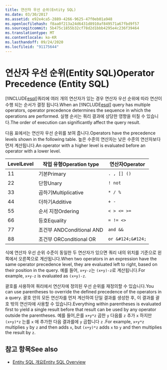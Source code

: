 ```yaml
---
title: 연산자 우선 순위(Entity SQL)
ms.date: 03/30/2017
ms.assetid: e92e4ca5-2889-4266-9625-47f0eb01a948
ms.openlocfilehash: f8aa0f213a24d6431d8910af849571a67fbd9f57
ms.sourcegitcommit: 5b475c1855b32cf78d2d1bbb4295e4c236f39464
ms.translationtype: MT
ms.contentlocale: ko-KR
ms.lasthandoff: 09/24/2020
ms.locfileid: "91175644"
---
```

# <a name="operator-precedence-entity-sql"></a><span data-ttu-id="d71f4-102">연산자 우선 순위(Entity SQL)</span><span class="sxs-lookup"><span data-stu-id="d71f4-102">Operator Precedence (Entity SQL)</span></span>

<span data-ttu-id="d71f4-103">[!INCLUDE[esql](../../../../../../includes/esql-md.md)]쿼리에 여러 개의 연산자가 있는 경우 연산자 우선 순위에 따라 연산이 수행 되는 순서가 결정 됩니다.</span><span class="sxs-lookup"><span data-stu-id="d71f4-103">When an [!INCLUDE[esql](../../../../../../includes/esql-md.md)] query has multiple operators, operator precedence determines the sequence in which the operations are performed.</span></span> <span data-ttu-id="d71f4-104">실행 순서는 쿼리 결과에 상당한 영향을 미칠 수 있습니다.</span><span class="sxs-lookup"><span data-stu-id="d71f4-104">The order of execution can significantly affect the query result.</span></span>  
  
 <span data-ttu-id="d71f4-105">다음 표에서는 연산자 우선 순위를 보여 줍니다.</span><span class="sxs-lookup"><span data-stu-id="d71f4-105">Operators have the precedence levels shown in the following table.</span></span> <span data-ttu-id="d71f4-106">높은 수준의 연산자는 낮은 수준의 연산자보다 먼저 계산됩니다.</span><span class="sxs-lookup"><span data-stu-id="d71f4-106">An operator with a higher level is evaluated before an operator with a lower level.</span></span>  
  
|<span data-ttu-id="d71f4-107">Level</span><span class="sxs-lookup"><span data-stu-id="d71f4-107">Level</span></span>|<span data-ttu-id="d71f4-108">작업 유형</span><span class="sxs-lookup"><span data-stu-id="d71f4-108">Operation type</span></span>|<span data-ttu-id="d71f4-109">연산자</span><span class="sxs-lookup"><span data-stu-id="d71f4-109">Operator</span></span>|  
|-----------|--------------------|--------------|  
|<span data-ttu-id="d71f4-110">1</span><span class="sxs-lookup"><span data-stu-id="d71f4-110">1</span></span>|<span data-ttu-id="d71f4-111">기본</span><span class="sxs-lookup"><span data-stu-id="d71f4-111">Primary</span></span>|`. , [] ()`|  
|<span data-ttu-id="d71f4-112">2</span><span class="sxs-lookup"><span data-stu-id="d71f4-112">2</span></span>|<span data-ttu-id="d71f4-113">단항</span><span class="sxs-lookup"><span data-stu-id="d71f4-113">Unary</span></span>|`! not`|  
|<span data-ttu-id="d71f4-114">3</span><span class="sxs-lookup"><span data-stu-id="d71f4-114">3</span></span>|<span data-ttu-id="d71f4-115">곱하기</span><span class="sxs-lookup"><span data-stu-id="d71f4-115">Multiplicative</span></span>|`* / %`|  
|<span data-ttu-id="d71f4-116">4</span><span class="sxs-lookup"><span data-stu-id="d71f4-116">4</span></span>|<span data-ttu-id="d71f4-117">더하기</span><span class="sxs-lookup"><span data-stu-id="d71f4-117">Additive</span></span>|`+ -`|  
|<span data-ttu-id="d71f4-118">5</span><span class="sxs-lookup"><span data-stu-id="d71f4-118">5</span></span>|<span data-ttu-id="d71f4-119">순서 지정</span><span class="sxs-lookup"><span data-stu-id="d71f4-119">Ordering</span></span>|`< > <= >=`|  
|<span data-ttu-id="d71f4-120">6</span><span class="sxs-lookup"><span data-stu-id="d71f4-120">6</span></span>|<span data-ttu-id="d71f4-121">등호</span><span class="sxs-lookup"><span data-stu-id="d71f4-121">Equality</span></span>|`= != <>`|  
|<span data-ttu-id="d71f4-122">7</span><span class="sxs-lookup"><span data-stu-id="d71f4-122">7</span></span>|<span data-ttu-id="d71f4-123">조건부 AND</span><span class="sxs-lookup"><span data-stu-id="d71f4-123">Conditional AND</span></span>|`and &&`|  
|<span data-ttu-id="d71f4-124">8</span><span class="sxs-lookup"><span data-stu-id="d71f4-124">8</span></span>|<span data-ttu-id="d71f4-125">조건부 OR</span><span class="sxs-lookup"><span data-stu-id="d71f4-125">Conditional OR</span></span>|`or &#124;&#124;`|  
  
 <span data-ttu-id="d71f4-126">식에 연산자 우선 순위 수준이 동일한 두 연산자가 있으면 쿼리 내의 위치를 기준으로 왼쪽에서 오른쪽으로 계산됩니다.</span><span class="sxs-lookup"><span data-stu-id="d71f4-126">When two operators in an expression have the same operator precedence level, they are evaluated left to right, based on their position in the query.</span></span> <span data-ttu-id="d71f4-127">예를 들어, `x+y-z`는 `(x+y)-z`로 계산됩니다.</span><span class="sxs-lookup"><span data-stu-id="d71f4-127">For example, `x+y-z` is evaluated as `(x+y)-z`.</span></span>  
  
 <span data-ttu-id="d71f4-128">괄호를 사용하여 쿼리에서 연산자에 정의된 우선 순위를 재정의할 수 있습니다.</span><span class="sxs-lookup"><span data-stu-id="d71f4-128">You can use parentheses to override the defined precedence of the operators in a query.</span></span> <span data-ttu-id="d71f4-129">괄호 안의 모든 연산자를 먼저 계산하여 단일 결과를 생성한 후, 이 결과를 괄호 밖의 연산자에 사용할 수 있습니다.</span><span class="sxs-lookup"><span data-stu-id="d71f4-129">Everything within parentheses is evaluated first to yield a single result before that result can be used by any operator outside the parentheses.</span></span> <span data-ttu-id="d71f4-130">예를 들어,은를 `x+y*z` 곱한 `y` 다음를 `z` 추가 `x` 하지만 `(x+y)*z` 는를 `x` 에 추가한 다음 결과를에 `y` 곱합니다 `z` .</span><span class="sxs-lookup"><span data-stu-id="d71f4-130">For example, `x+y*z` multiplies `y` by `z` and then adds `x`, but `(x+y)*z` adds `x` to `y` and then multiplies the result by `z`.</span></span>  
  
## <a name="see-also"></a><span data-ttu-id="d71f4-131">참고 항목</span><span class="sxs-lookup"><span data-stu-id="d71f4-131">See also</span></span>

- [<span data-ttu-id="d71f4-132">Entity SQL 개요</span><span class="sxs-lookup"><span data-stu-id="d71f4-132">Entity SQL Overview</span></span>](entity-sql-overview.md)
